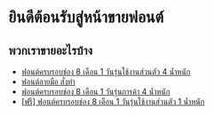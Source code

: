 # ยินดีต้อนรับสู่หน้าขายฟอนต์
## พวกเราขายอะไรบ้าง
- [ฟอนต์ครบรอบช่อง 8 เดือน 1 วันรุ่นใช้งานส่วนตัว 4 น้ำหนัก](../product.html?info=00001)
- [ฟอนต์ลายมือ สั่งทำ](../product.html?info=00002)
- [ฟอนต์ครบรอบช่อง 8 เดือน 1 วันรุ่นการค้า 4 น้ำหนัก](../product.html?info=00003)
- [[ฟรี] ฟอนต์ครบรอบช่อง 8 เดือน 1 วันรุ่นใช้งานส่วนตัว 1 น้ำหนัก](../product.html?info=00004)
